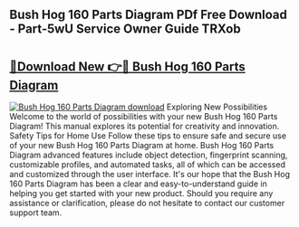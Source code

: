 ## Bush Hog 160 Parts Diagram PDf Free Download - Part-5wU Service Owner Guide TRXob

# <h2><a href="http://dfh6pa1.blite.top/?on=Bush+Hog+160+Parts+Diagram">🔗Download New 👉🔴 Bush Hog 160 Parts Diagram</a></h2>

[![Bush Hog 160 Parts Diagram download](https://i.imgur.com/lujVjoI.png)](http://dfh6pa1.blite.top/?on=Bush+Hog+160+Parts+Diagram)
Exploring New Possibilities Welcome to the world of possibilities with your new Bush Hog 160 Parts Diagram! This manual explores its potential for creativity and innovation. Safety Tips for Home Use Follow these tips to ensure safe and secure use of your new Bush Hog 160 Parts Diagram at home. Bush Hog 160 Parts Diagram advanced features include object detection, fingerprint scanning, customizable profiles, and automated tasks, all of which can be accessed and customized through the user interface. It's our hope that the Bush Hog 160 Parts Diagram has been a clear and easy-to-understand guide in helping you get started with your new product. Should you require any assistance or clarification, please do not hesitate to contact our customer support team.
